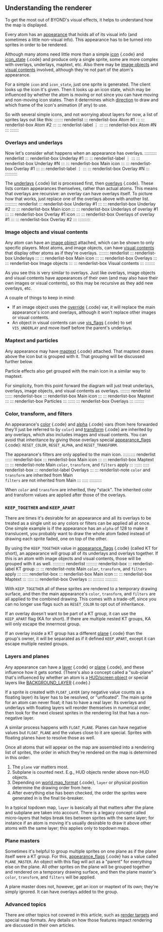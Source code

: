 ## Understanding the renderer


To get the most out of BYOND\'s visual effects, it helps to
understand how the map is displayed. 

Every atom has an
[appearance](/ref/atom/var/appearance.md)  that holds all of its visual info
(and sometimes a little non-visual info). This appearance has to be
turned into sprites in order to be rendered. 

Although many
atoms need little more than a simple [icon](/ref/atom/var/icon.md) {.code} and
[icon_state](/ref/atom/var/icon_state.md) {.code} and produce only a single
sprite, some are more complex with overlays, underlays, maptext, etc.
Also there may be [image objects](/ref/image.md)  and [visual
contents](/ref/atom/var/vis_contents.md)  involved, although they\'re not part
of the atom\'s appearance. 

For a simple `icon` and
`icon_state`, just one sprite is generated. The client looks up the icon
it\'s given. Then it looks up an icon state, which may be influenced by
whether the atom is moving or not since you can have moving and
non-moving icon states. Then it determines which
[direction](/ref/atom/var/dir.md)  to draw and which frame of the icon\'s
animation (if any) to use. 

So with several simple icons, and
not worrying about layers for now, a list of sprites lays out like this:
::::::: renderlist
::: renderlist-box
Atom #1
:::
::: renderlist-box
Atom #2
:::
::: renderlist-label
⋮
:::
::: renderlist-box
Atom #N
:::
:::::::
### Overlays and underlays


Now let\'s consider what happens when an appearance has
overlays.
:::::::::: renderlist
::: renderlist-box
Underlay #1
:::
::: renderlist-label
⋮
:::
::: renderlist-box
Underlay #N
:::
::: renderlist-box
Main icon
:::
::: renderlist-box
Overlay #1
:::
::: renderlist-label
⋮
:::
::: renderlist-box
Overlay #N
:::
::::::::::


The [underlays](/ref/atom/var/underlays.md) {.code} list is processed
first, then [overlays](/ref/atom/var/overlays.md) {.code}. These lists contain
appearances themselves, rather than actual atoms. This means that
overlays are recursive: an overlay can have overlays itself. To picture
how that works, just replace one of the overlays above with another
list.
:::::::::: renderlist
::: renderlist-box
Underlay #1
:::
::: renderlist-box
Underlay #2
:::
::: renderlist-box
Main icon
:::
::: renderlist-box
Underlays of overlay #1
:::
::: renderlist-box
Overlay #1 icon
:::
::: renderlist-box
Overlays of overlay #1
:::
::: renderlist-box
Overlay #2
:::
::::::::::
### Image objects and visual contents


Any atom can have an [image object](/ref/image.md)  attached, which
can be shown to only specific players. Most atoms, and image objects,
can have [visual contents](/ref/atom/var/vis_contents.md)  that display other
atoms as if they\'re overlays.
:::::::: renderlist
::: renderlist-box
Underlays
:::
::: renderlist-box
Main icon
:::
::: renderlist-box
Overlays
:::
::: renderlist-box
Image objects
:::
::: renderlist-box
Visual contents
:::
::::::::


As you see this is very similar to overlays. Just like
overlays, image objects and visual contents have appearances of their
own (and may also have their own images or visual contents), so this may
be recursive as they add new overlays, etc. 

A couple of things
to keep in mind:
-   If an image object uses the [override](/ref/atom/var/override.md) {.code}
    var, it will replace the main appearance\'s icon and overlays,
    although it won\'t replace other images or visual contents.
-   An object in visual contents can use
    [vis_flags](/ref/atom/var/vis_flags.md) {.code} to set `VIS_UNDERLAY` and
    move itself before the parent\'s underlays.
### Maptext and particles


Any appearance may have [maptext](/ref/atom/var/maptext.md) {.code}
attached. That maptext draws above the icon but is grouped with it. That
grouping will be discussed further below. 

Particle effects also
get grouped with the main icon in a similar way to maptext. 

For
simplicity, from this point forward the diagram will just treat
underlays, overlays, image objects, and visual contents as overlays.
:::::::: renderlist
:::::: renderlist-box
::: renderlist-box
Main icon
:::
::: renderlist-box
Maptext
:::
::: renderlist-box
Particles
:::
::::::
::: renderlist-box
Overlays
:::
::::::::
### Color, transform, and filters


An appearance\'s [color](/ref/atom/var/color.md) {.code} and
[alpha](/ref/atom/var/alpha.md) {.code} vars (from here forwarded they\'ll just
be referred to by `color`) and [transform](/ref/atom/var/transform.md) {.code}
are inherited by any overlays, which also includes images and visual
contents. You can avoid that inheritance by giving those overlays
special [appearance_flags](/ref/var/appearance_flags.md) {.code}:
`RESET_COLOR`, `RESET_ALPHA`, and `RESET_TRANSFORM`. 

The
appearance\'s filters are only applied to the main icon.
:::::::::: renderlist
:::::: renderlist-box
::: renderlist-box
Main icon
:::
::: renderlist-box
Maptext
:::
::: renderlist-note
Main `color`, `transform`, and `filters` apply
:::
::::::
::::: renderlist-box
::: renderlist-label
Overlays
:::
::: renderlist-note
`color` and `transform` are inherited from Main\
`filters` are not inherited from Main
:::
:::::
::::::::::


When `color` and `transform` are inherited, they \"stack\". The
inherited color and transform values are applied after those of the
overlays.
### `KEEP_TOGETHER` and `KEEP_APART`


There are times it\'s desirable for an appearance and all its
overlays to be treated as a single unit so any colors or filters can be
applied all at once. One simple example is if the appearance has an
`alpha` of 128 to make it translucent, you probably want to draw the
whole atom faded instead of drawing each sprite faded, one on top of the
other. 

By using the `KEEP_TOGETHER` value in
[appearance_flags](/ref/var/appearance_flags.md) {.code} (called KT for short),
an appearance will group all of its underlays and overlays together. If
this is an atom with image objects and visual contents, those will be
grouped with it as well.
:::::::::: renderlist
::::::::: renderlist-box
::: renderlist-label
KT group
:::
::: renderlist-note
Main `color`, `transform`, and `filters` apply
:::
::::: renderlist-box
::: renderlist-box
Main icon
:::
::: renderlist-box
Maptext
:::
:::::
::: renderlist-box
Overlays
:::
:::::::::
::::::::::


With `KEEP_TOGETHER` all of these sprites are rendered to a
temporary drawing surface, and then the main appearance\'s `color`,
`transform`, and `filters` are all applied to the combined drawing. This
comes with a trade-off, since you can no longer use flags such as
`RESET_COLOR` to opt out of inheritance. 

If an overlay doesn\'t
want to be part of a KT group, it can use the `KEEP_APART` flag (KA for
short). If there are multiple nested KT groups, KA will only escape the
innermost group. 

If an overlay inside a KT group has a
different [plane](/ref/atom/var/plane.md) {.code} than the group\'s owner, it
will be separated as if it defined `KEEP_APART`, except it can escape
multiple nested groups.
### Layers and planes


Any appearance can have a [layer](/ref/atom/var/layer.md) {.code} or
[plane](/ref/atom/var/layer.md) {.code}, and these influence how it gets
sorted. (There\'s also a concept called a \"sub-plane\" that\'s
influenced by whether an atom is a [HUD/screen
object](/ref/%7Bnotes%7D/HUD.md)  or special layers like
[BACKGROUND_LAYER](/ref/%7Bnotes%7D/BACKGROUND_LAYER.md) {.code}.) 

If
a sprite is created with `FLOAT_LAYER` (any negative value counts as a
floating layer) its layer has to be resolved, or \"unfloated\". The main
sprite for an atom can never float; it has to have a real layer. Its
overlays and underlays with floating layers will reorder themselves in
numerical order, then look for the next closest sprites in the rendering
list that has a non-negative layer. 

A similar process happens
with `FLOAT_PLANE`. Planes can have negative values but `FLOAT_PLANE`
and the values close to it are special. Sprites with floating planes
have to resolve those as well. 

Once all atoms that will appear
on the map are assembled into a rendering list of sprites, the order in
which they\'re rendered on the map is determined in this order:
1.  The `plane` var matters most.
2.  Subplane is counted next. E.g., HUD objects render above non-HUD
    objects.
3.  Depending on [world.map_format](/ref/world/var/map_format.md) {.code},
    `layer` or physical position determine the drawing order from here.
4.  After everything else has been checked, the order the sprites were
    generated in is the final tie-breaker.


In a typical topdown map, `layer` is basically all that matters
after the plane and subplane are taken into account. There is a legacy
concept called micro-layers that helps break ties between sprites with
the same layer; for instance if an atom is moving it\'s usually
desirable to draw it above other atoms with the same layer; this applies
only to topdown maps.
### Plane masters


Sometimes it\'s helpful to group multiple sprites on one plane
as if the plane itself were a KT group. For this,
[appearance_flags](/ref/var/appearance_flags.md) {.code} has a value called
`PLANE_MASTER`. An object with this flag will act as a \"parent\" for
everything else on the plane. All other sprites on the plane will be
grouped together and rendered on a temporary drawing surface, and then
the plane master\'s `color`, `transform`, and `filters` will be applied.


A plane master does not, however, get an icon or maptext of its
own; they\'re simply ignored. It can have overlays added to the group.
### Advanced topics


There are other topics not covered in this article, such as
[render targets](/ref/atom/var/render_target.md) and special map formats. Any
details on how those features impact rendering are discussed in their
own articles.

